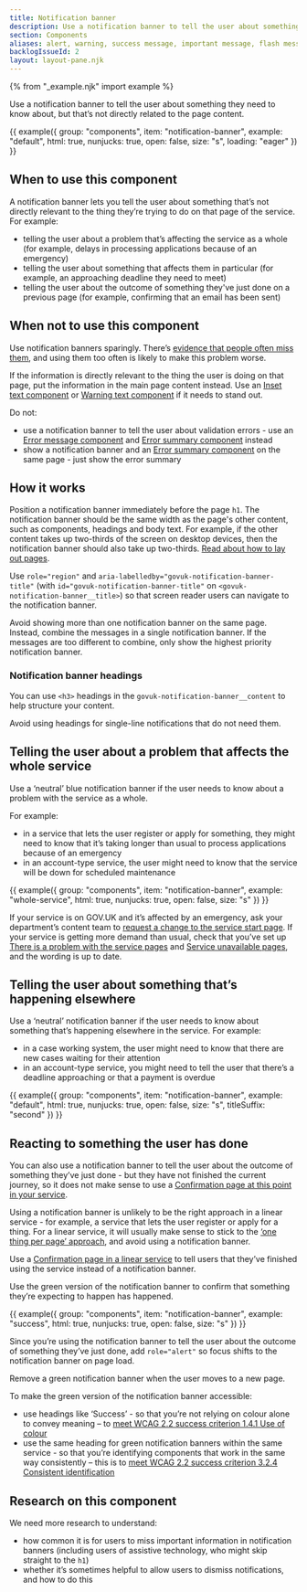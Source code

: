 ```yaml
---
title: Notification banner
description: Use a notification banner to tell the user about something they need to know about, but that’s not directly related to the page content
section: Components
aliases: alert, warning, success message, important message, flash message
backlogIssueId: 2
layout: layout-pane.njk
---
```


{% from "_example.njk" import example %}

Use a notification banner to tell the user about something they need to know about, but that’s not directly related to the page content.

{{ example({ group: "components", item: "notification-banner", example: "default", html: true, nunjucks: true, open: false, size: "s", loading: "eager" }) }}

## When to use this component

A notification banner lets you tell the user about something that’s not directly relevant to the thing they’re trying to do on that page of the service. For example:

- telling the user about a problem that’s affecting the service as a whole (for example, delays in processing applications because of an emergency)
- telling the user about something that affects them in particular (for example, an approaching deadline they need to meet)
- telling the user about the outcome of something they've just done on a previous page (for example, confirming that an email has been sent)

## When not to use this component

Use notification banners sparingly. There’s [evidence that people often miss them](https://www.nngroup.com/articles/banner-blindness-old-and-new-findings/), and using them too often is likely to make this problem worse.

If the information is directly relevant to the thing the user is doing on that page, put the information in the main page content instead. Use an [Inset text component](/components/inset-text/) or [Warning text component](/components/warning-text/) if it needs to stand out.

Do not:

- use a notification banner to tell the user about validation errors - use an [Error message component](/components/error-message/) and [Error summary component](/components/error-summary/) instead
- show a notification banner and an [Error summary component](/components/error-summary/) on the same page - just show the error summary

## How it works

Position a notification banner immediately before the page `h1`. The notification banner should be the same width as the page's other content, such as components, headings and body text. For example, if the other content takes up two-thirds of the screen on desktop devices, then the notification banner should also take up two-thirds. [Read about how to lay out pages](https://design-system.service.gov.uk/styles/layout/).

Use `role="region"` and `aria-labelledby="govuk-notification-banner-title"` (with `id="govuk-notification-banner-title"` on `<govuk-notification-banner__title>`) so that screen reader users can navigate to the notification banner.

Avoid showing more than one notification banner on the same page. Instead, combine the messages in a single notification banner. If the messages are too different to combine, only show the highest priority notification banner.

### Notification banner headings

You can use `<h3>` headings in the `govuk-notification-banner__content` to help structure your content.

Avoid using headings for single-line notifications that do not need them.

## Telling the user about a problem that affects the whole service

Use a ‘neutral’ blue notification banner if the user needs to know about a problem with the service as a whole.

For example:

- in a service that lets the user register or apply for something, they might need to know that it’s taking longer than usual to process applications because of an emergency
- in an account-type service, the user might need to know that the service will be down for scheduled maintenance

{{ example({ group: "components", item: "notification-banner", example: "whole-service", html: true, nunjucks: true, open: false, size: "s" }) }}

If your service is on GOV.UK and it’s affected by an emergency, ask your department’s content team to [request a change to the service start page](https://www.gov.uk/guidance/contact-the-government-digital-service/request-a-thing#change-govuk-content).
If your service is getting more demand than usual, check that you’ve set up [There is a problem with the service pages](/patterns/problem-with-the-service-pages/) and [Service unavailable pages](/patterns/service-unavailable-pages/), and the wording is up to date.

## Telling the user about something that’s happening elsewhere

Use a ‘neutral’ notification banner if the user needs to know about something that’s happening elsewhere in the service. For example:

- in a case working system, the user might need to know that there are new cases waiting for their attention
- in an account-type service, you might need to tell the user that there’s a deadline approaching or that a payment is overdue

{{ example({ group: "components", item: "notification-banner", example: "default", html: true, nunjucks: true, open: false, size: "s", titleSuffix: "second" }) }}

## Reacting to something the user has done

You can also use a notification banner to tell the user about the outcome of something they’ve just done - but they have not finished the current journey, so it does not make sense to use a [Confirmation page at this point in your service](/patterns/confirmation-pages/).

Using a notification banner is unlikely to be the right approach in a linear service - for example, a service that lets the user register or apply for a thing. For a linear service, it will usually make sense to stick to the [‘one thing per page’ approach](https://www.gov.uk/service-manual/design/form-structure), and avoid using a notification banner.

Use a [Confirmation page in a linear service](/patterns/confirmation-pages/) to tell users that they’ve finished using the service instead of a notification banner.

Use the green version of the notification banner to confirm that something they’re expecting to happen has happened.

{{ example({ group: "components", item: "notification-banner", example: "success", html: true, nunjucks: true, open: false, size: "s" }) }}

Since you’re using the notification banner to tell the user about the outcome of something they’ve just done, add `role="alert"` so focus shifts to the notification banner on page load.

Remove a green notification banner when the user moves to a new page.

To make the green version of the notification banner accessible:

- use headings like ‘Success’ - so that you’re not relying on colour alone to convey meaning – to [meet WCAG 2.2 success criterion 1.4.1 Use of colour](https://www.w3.org/WAI/WCAG22/Understanding/use-of-color.html)
- use the same heading for green notification banners within the same service - so that you’re identifying components that work in the same way consistently – this is to [meet WCAG 2.2 success criterion 3.2.4 Consistent identification](https://www.w3.org/WAI/WCAG22/Understanding/consistent-identification)

## Research on this component

We need more research to understand:

- how common it is for users to miss important information in notification banners (including users of assistive technology, who might skip straight to the `h1`)
- whether it’s sometimes helpful to allow users to dismiss notifications, and how to do this

